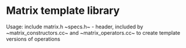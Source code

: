 # Matrix template library
Usage: include matrix.h
~specs.h~ - header, included by ~matrix_constructors.cc~ and ~matrix_operators.cc~ to create template versions of operations

